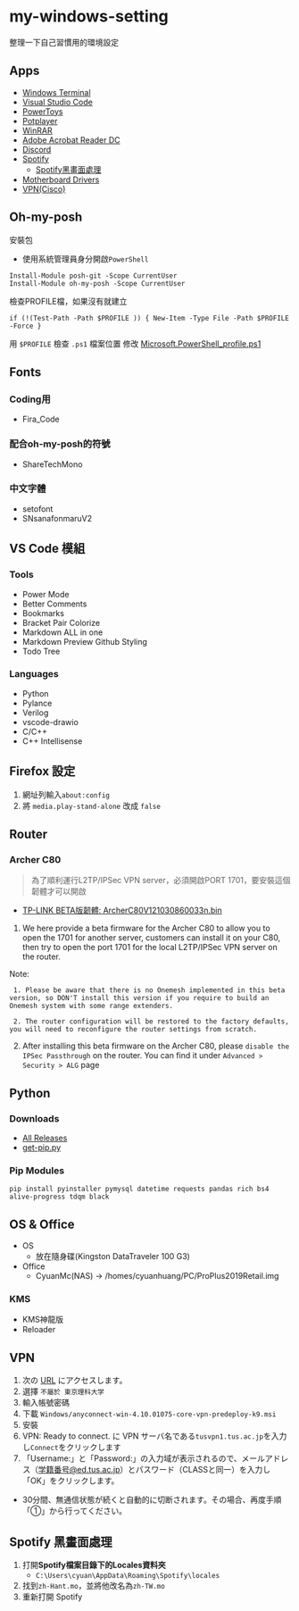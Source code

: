 # my-windows-setting
整理一下自己習慣用的環境設定

## Apps

 - [Windows Terminal](https://www.microsoft.com/zh-tw/p/windows-terminal/9n0dx20hk701)
 - [Visual Studio Code](https://code.visualstudio.com/)
 - [PowerToys](https://docs.microsoft.com/zh-tw/windows/powertoys/install)
 - [Potplayer](https://potplayer.daum.net/)
 - [WinRAR](https://rar.tw/)
 - [Adobe Acrobat Reader DC](https://get.adobe.com/tw/reader/)
 - [Discord](https://discord.com/download)
 - [Spotify](https://www.spotify.com/tw/download/windows/)
    - [Spotify黑畫面處理](#solveSpotify)
 - [Motherboard Drivers](https://tw.msi.com/Motherboard/support/H97-GAMING-3)
 - [VPN(Cisco)](#vpn)

## Oh-my-posh
安裝包
 - 使用系統管理員身分開啟`PowerShell`

`Install-Module posh-git -Scope CurrentUser`<br>
`Install-Module oh-my-posh -Scope CurrentUser`

檢查PROFILE檔，如果沒有就建立

`if (!(Test-Path -Path $PROFILE )) { New-Item -Type File -Path $PROFILE -Force }`

用 `$PROFILE` 檢查 `.ps1` 檔案位置
修改 [Microsoft.PowerShell_profile.ps1](https://github.com/dec880126/my-windows-setting/blob/main/Microsoft.PowerShell_profile.ps1)

## Fonts

### Coding用
 - Fira_Code

### 配合oh-my-posh的符號
 - ShareTechMono

### 中文字體
 - setofont
 - SNsanafonmaruV2

## VS Code 模組

### Tools

 - Power Mode
 - Better Comments
 - Bookmarks
 - Bracket Pair Colorize
 - Markdown ALL in one
 - Markdown Preview Github Styling
 - Todo Tree

### Languages

 - Python
 - Pylance
 - Verilog
 - vscode-drawio
 - C/C++
 - C++ Intellisense

## Firefox 設定

1. 網址列輸入`about:config`
2. 將 `media.play-stand-alone` 改成 `false`

## Router

### Archer C80

 > 為了順利運行L2TP/IPSec VPN server，必須開啟PORT 1701，要安裝這個韌體才可以開啟
 - [TP-LINK BETA版韌體: ArcherC80V121030860033n.bin](https://github.com/dec880126/my-windows-setting/blob/main/Archer_C80/ArcherC80V121030860033n.bin)

1. We here provide a beta firmware for the Archer C80 to allow you to open the 1701 for another server, customers can install it on your C80, then try to open the port 1701 for the local L2TP/IPSec VPN server on the router.

Note:

     1. Please be aware that there is no Onemesh implemented in this beta version, so DON'T install this version if you require to build an Onemesh system with some range extenders.

     2. The router configuration will be restored to the factory defaults, you will need to reconfigure the router settings from scratch.

2. After installing this beta firmware on the Archer C80, please `disable the IPSec Passthrough` on the router. You can find it under `Advanced > Security > ALG` page
## Python

### Downloads
 - [All Releases](https://www.python.org/downloads/)
 - [get-pip.py](https://bootstrap.pypa.io/get-pip.py)

### Pip Modules
`pip install pyinstaller pymysql datetime requests pandas rich bs4 alive-progress tdqm black`

## OS & Office

 - OS
   - 放在隨身碟(Kingston DataTraveler 100 G3)
 - Office 
   - CyuanMc(NAS) -> /homes/cyuanhuang/PC/ProPlus2019Retail.img

### KMS
- KMS神龍版
- Reloader

<h2 id="vpn">VPN</h2>

1. 次の [URL](https://tus.account.box.com/login?redirect_url=https%3A%2F%2Ftus.app.box.com%2Fs%2F4577m4mvi5pllvr7uqsvdjjsggvcqa0a) にアクセスします。
2. 選擇 `不屬於 東京理科大学`
3. 輸入帳號密碼
4. 下載 `Windows/anyconnect-win-4.10.01075-core-vpn-predeploy-k9.msi`
5. 安裝
6. VPN: Ready to connect. に VPN サーバ名である`tusvpn1.tus.ac.jp`を入力し`Connect`をクリックします
7. 「Username:」と「Password:」の入力域が表示されるので、メールアドレス（学籍番号@ed.tus.ac.jp）とパスワード（CLASSと同一）を入力し「OK」をクリックします。
 - 30分間、無通信状態が続くと自動的に切断されます。その場合、再度手順「①」から行ってください。

<h2 id="solveSpotify">Spotify 黑畫面處理</h2>

1. 打開**Spotify檔案目錄下的Locales資料夾**
    - `C:\Users\cyuan\AppData\Roaming\Spotify\locales`
2. 找到`zh-Hant.mo`，並將他改名為`zh-TW.mo`
3. 重新打開 Spotify
